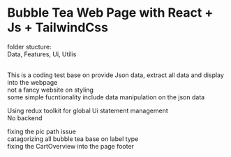 # Bubble Tea Web Page with React + Js + TailwindCss

folder stucture: <br>
Data,
Features,
Ui,
Utilis

<br>
This is a coding test base on provide Json data, extract all data and display into the webpage 
<br>
not a fancy website on styling <br>
some simple fucntionality include data manipulation on the json data <br>

Using redux toolkit for global Ui statement management <br>
No backend<br>

fixing the pic path issue<br>
catagorizing all bubble tea base on label type <br>
fixing the CartOverview into the page footer<br>
